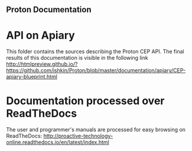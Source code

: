## Proton Documentation

# API on Apiary

This folder contains the sources describing the Proton CEP API. The final results of this documentation is visible in the following link
http://htmlpreview.github.io/?https://github.com/ishkin/Proton/blob/master/documentation/apiary/CEP-apiary-blueprint.html

# Documentation processed over ReadTheDocs

The user and programmer's manuals are processed for easy browsing on ReadTheDocs:
http://proactive-technology-online.readthedocs.io/en/latest/index.html

